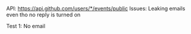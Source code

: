 API: https://api.github.com/users/*/events/public
    Issues: Leaking emails even tho no reply is turned on

Test 1: No email
